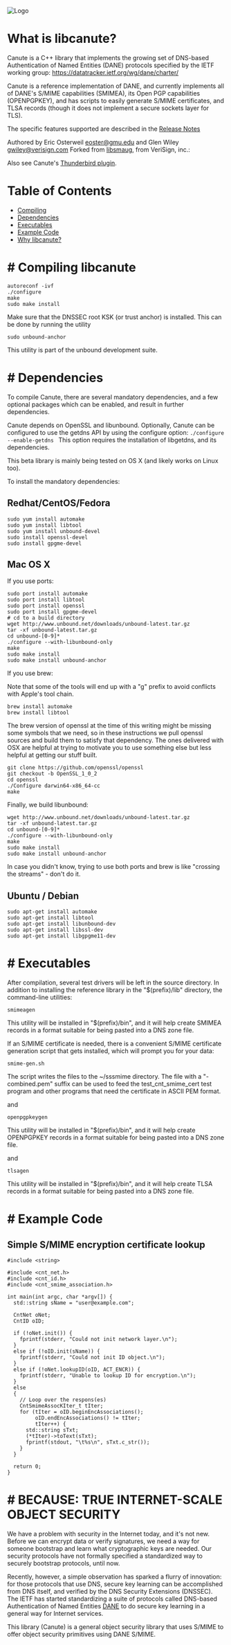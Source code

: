 ![Logo](pix/canute.png "Logo")

What is libcanute?
==========

Canute is a C++ library that implements the growing set of
DNS-based Authentication of Named Entities (DANE) protocols specified
by the IETF working group: https://datatracker.ietf.org/wg/dane/charter/

Canute is a reference implementation of DANE,
and currently implements all of DANE's S/MIME capabilities (SMIMEA), 
its Open PGP capabilities (OPENPGPKEY), and has scripts to easily generate
S/MIME certificates, and TLSA records (though it does not implement a secure
sockets layer for TLS).

The specific features supported are described in the [Release
Notes](./ReleaseNotes.md)

Authored by Eric Osterweil eoster@gmu.edu and Glen Wiley gwiley@verisign.com
Forked from [libsmaug](https://github.com/verisign/smaug), from VeriSign, inc.: 

Also see Canute's [Thunderbird plugin](https://github.com/gmu-msl/canute-tbird-plugin).

# Table of Contents

* [Compiling](#compiling)
* [Dependencies](#dependencies)
* [Executables](#executables)
* [Example Code](#examples)
* [Why libcanute?](#why)


#<a name="compiling"></a>
Compiling libcanute
===========

```
autoreconf -ivf
./configure
make
sudo make install
```

Make sure that the DNSSEC root KSK (or trust anchor) is installed.  This can be done by running the utility

```sudo unbound-anchor ```

This utility is part of the unbound development suite.


#<a name="dependencies"></a>
Dependencies
======

To compile Canute, there are several mandatory dependencies, and a few
optional packages which can be enabled, and result in further
dependencies.

Canute depends on OpenSSL and libunbound.  Optionally, Canute can be
configured to use the getdns API by using the configure option:
``./configure --enable-getdns ``
This option requires the installation of libgetdns, and its
dependencies.

This beta library is mainly being tested on OS X (and likely works on Linux too).

To install the mandatory dependencies:

Redhat/CentOS/Fedora
----

```
sudo yum install automake
sudo yum install libtool
sudo yum install unbound-devel
sudo install openssl-devel
sudo install gpgme-devel
```

Mac OS X
---
If you use ports:
```
sudo port install automake
sudo port install libtool
sudo port install openssl
sudo port install gpgme-devel
# cd to a build directory
wget http://www.unbound.net/downloads/unbound-latest.tar.gz
tar -xf unbound-latest.tar.gz
cd unbound-[0-9]*
./configure --with-libunbound-only 
make 
sudo make install
sudo make install unbound-anchor
```

If you use brew:

Note that some of the tools will end up with a "g"
prefix to avoid conflicts with Apple's tool chain.

```
brew install automake
brew install libtool
```

The brew version of openssl at the time of this writing might
be missing some symbols that we need, so in these instructions
we pull openssl sources and build them to satisfy that dependency.
The ones delivered with OSX are helpful at trying to motivate you 
to use something else but less helpful at getting our stuff built.

```
git clone https://github.com/openssl/openssl
git checkout -b OpenSSL_1_0_2
cd openssl
./Configure darwin64-x86_64-cc
make
```

Finally, we build libunbound:

```
wget http://www.unbound.net/downloads/unbound-latest.tar.gz
tar -xf unbound-latest.tar.gz
cd unbound-[0-9]*
./configure --with-libunbound-only
make
sudo make install
sudo make install unbound-anchor
```

In case you didn't know, trying to use both ports and brew is like
"crossing the streams" - don't do it.

Ubuntu / Debian
---

```
sudo apt-get install automake
sudo apt-get install libtool
sudo apt-get install libunbound-dev
sudo apt-get install libssl-dev
sudo apt-get install libgpgme11-dev
```


#<a name="exectuables"></a>
Executables
===========

After compilation, several test drivers will be left in the source directory.
In addition to installing the reference library in the
&quot;$(prefix)/lib&quot; directory, the command-line utilities:

 ```
smimeagen
```

This utility will be installed in &quot;$(prefix)/bin&quot;, and it will help create
SMIMEA records in a format suitable for being pasted into a DNS zone file.

If an S/MIME certificate is needed, there is a convenient S/MIME certificate
generation script that gets installed, which will prompt you for your data:

```
smime-gen.sh
```

The script writes the files to the ~/sssmime directory.  The file 
with a "-combined.pem" suffix can be used to feed the test_cnt_smime_cert
test program and other programs that need the certificate in ASCII PEM format.

and

```
openpgpkeygen
```

This utility will be installed in &quot;$(prefix)/bin&quot;, and it will help create
OPENPGPKEY records in a format suitable for being pasted into a DNS zone file.

and

```
tlsagen
```

This utility will be installed in &quot;$(prefix)/bin&quot;, and it will help create
TLSA records in a format suitable for being pasted into a DNS zone file.


#<a name="examples"></a>
Example Code
===========

Simple S/MIME encryption certificate lookup
----

```
#include <string>

#include <cnt_net.h>
#include <cnt_id.h>
#include <cnt_smime_association.h>

int main(int argc, char *argv[]) {
  std::string sName = "user@example.com";

  CntNet oNet;
  CntID oID;

  if (!oNet.init()) {
    fprintf(stderr, "Could not init network layer.\n");
  }
  else if (!oID.init(sName)) {
    fprintf(stderr, "Could not init ID object.\n");
  }
  else if (!oNet.lookupID(oID, ACT_ENCR)) {
    fprintf(stderr, "Unable to lookup ID for encryption.\n");
  }
  else
  {
    // Loop over the respons(es)
    CntSmimeAssocKIter_t tIter;
    for (tIter = oID.beginEncAssociations();
         oID.endEncAssociations() != tIter;
         tIter++) {
      std::string sTxt;
      (*tIter)->toText(sTxt);
      fprintf(stdout, "\t%s\n", sTxt.c_str());
    }
  }

  return 0;
}
```

#<a name="why"></a>
BECAUSE: TRUE INTERNET-SCALE OBJECT SECURITY
===========

We have a problem with security in the Internet today, and it's not new.  Before we can encrypt data or verify signatures, we need a way for someone bootstrap and learn what cryptographic keys are needed.  Our security protocols have not formally specified a standardized way to securely bootstrap protocols, until now.

Recently, however, a simple observation has sparked a flurry of innovation: for those protocols that use DNS, secure key learning can be accomplished from DNS itself, and verified by the DNS Security Extensions (DNSSEC).  The IETF has started standardizing a suite of protocols called DNS-based Authentication of Named Entities [DANE](https://datatracker.ietf.org/wg/dane/charter/) to do secure key learning in a general way for Internet services.  

This library (Canute) is a general object security library that uses S/MIME to offer object security primitives using DANE S/MIME.

